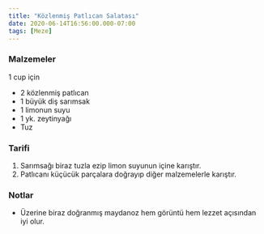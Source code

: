 ```yaml
---
title: "Közlenmiş Patlıcan Salatası"
date: 2020-06-14T16:56:00.000-07:00
tags: [Meze]
---
```


### Malzemeler

1 cup için

- 2 közlenmiş patlıcan
- 1 büyük diş sarımsak
- 1 limonun suyu
- 1 yk. zeytinyağı
- Tuz

### Tarifi

1. Sarımsağı biraz tuzla ezip limon suyunun içine karıştır.
2. Patlıcanı küçücük parçalara doğrayıp diğer malzemelerle karıştır.

### Notlar

- Üzerine biraz doğranmış maydanoz hem görüntü hem lezzet açısından iyi olur.
